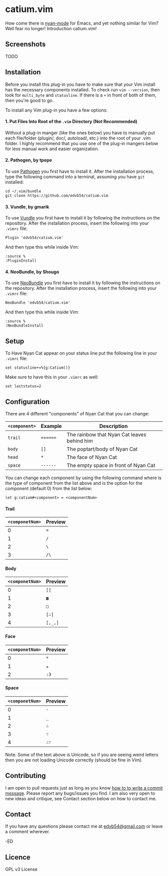 # catium.vim

How come there is [nyan-mode](https://github.com/TeMPOraL/nyan-mode) for Emacs,
and yet nothing similar for Vim?  Well fear no longer! Introduction catium.vim!

## Screenshots

TODO

## Installation

Before you install this plug-in you have to make sure that your Vim install has
the necessary components installed. To check run `vim --version`, then look for
`multi_byte` and `statusline`. If there is a `+` in front of both of them, then
you're good to go. 

To install any Vim plug-in you have a few options:

#### 1. Put Files Into Root of the `.vim` Directory (Not Recommended)

Without a plug-in manger (like the ones below) you have to manually put each
file/folder (plugin/, doc/, autoload/, etc.) into the root of your .vim folder.
I highly recommend that you use one of the plug-in mangers below for less
manual work and easier organization.

#### 2. Pathogen, by tpope

To use [Pathogen](https://github.com/tpope/vim-pathogen) you first have to
install it. After the installation process, type the following command
into a terminal, assuming you have `git` installed:

	cd ~/.vim/bundle
	git clone https://github.com/edvb54/catium.vim

#### 3. Vundle, by gmarik

To use [Vundle](https://github.com/gmarik/Vundle.vim) you first have to
install it by following the instructions on the repository. After the
installation process, insert the following into your `.vimrc` file:

	Plugin 'edvb54/catium.vim'

And then type this while inside Vim:

	:source %
	:PluginInstall

#### 4. NeoBundle, by Shougo


To use [NeoBundle](https://github.com/Shougo/neobundle.vim) you first have to
install it by following the instructions on the repository. After the
installation process, insert the following into your `.vimrc` file:

	NeoBundle 'edvb54/catium.vim'

And then type this while inside Vim:

	:source %
	:NeoBundleInstall

## Setup

To Have Nyan Cat appear on your status line put the following line in your
`.vimrc` file:

	set statusline+=%{g:Catium()}

Make sure to have this in your `.vimrc` as well:

	set laststatus=2

## Configuration

There are 4 different "components" of Nyan Cat that you can change:

| `<component>` | Example  | Description                                 |
| -----------   | -------- | ------------------------------------------- |
| `trail`       | `======` | The rainbow that Nyan Cat leaves behind him |
| `body`        | `[]`     | The poptart/body of Nyan Cat                |
| `head`        | `*`      | The face of Nyan Cat                        |
| `space`       | `------` | The empty space in front of Nyan Cat        |

You can change each component by using the following command where
<component> is the type of component from the list above and
<componentNum> is the option for the component (default 0) from the list
below:

	let g:catium#<component> = <componentNum>

#### Trail

| `<componetNum>` | Preview |
| -------------   | ------- |
| 0               | `=`     |
| 1               | `/`     |
| 2               | `\`     |
| 3               | `/\`    |

#### Body

| `<componetNum>` | Preview |
| -------------   | ------- |
| 0               | `[]`    |
| 1               | `▩ `    |
| 2               | `□ `    |
| 3               | `[∴]`   |
| 4               | `[,_,]` |

#### Face

| `<componetNum>` | Preview |
| -------------   | ------- |
| 0               | `*`     |
| 1               | `ه`     |
| 2               | `:3`    |

#### Space

| `<componetNum>` | Preview |
| -------------   | ------- |
| 0               | `-`     |
| 1               | `_`     |
| 2               | `∴ `    |
| 3               | `∵ `    |
| 4               | `∴∵`    |

Note: Some of the text above is Unicode, so if you are seeing weird letters
then you are not loading Unicode correctly (should be fine in Vim).

## Contributing

I am open to pull requests just as long as you know [how to to write a commit
message](http://tbaggery.com/2008/04/19/a-note-about-git-commit-messages.html).
Please report any bugs/issues you find. I am also very open to new ideas and
critique, see Contact section below on how to contact me.

## Contact

If you have any questions please contact me at edvb54@gmail.com or leave
a comment wherever.

-ED

## Licence

GPL v3 License

